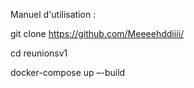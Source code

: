 Manuel d'utilisation :

git clone https://github.com/Meeeehddiiii/

cd reunionsv1

docker-compose up –-build
